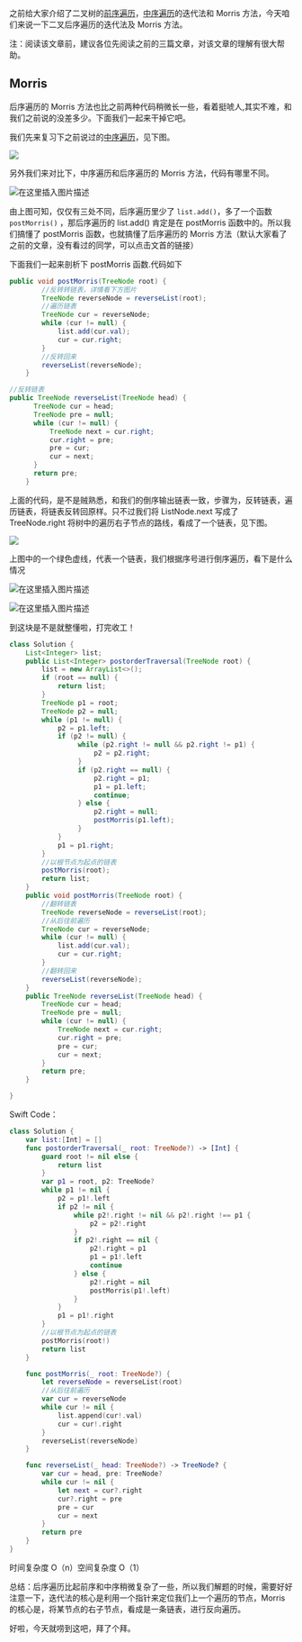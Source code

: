 之前给大家介绍了二叉树的[前序遍历]()，[中序遍历]()的迭代法和 Morris 方法，今天咱们来说一下二叉后序遍历的迭代法及 Morris 方法。

注：阅读该文章前，建议各位先阅读之前的三篇文章，对该文章的理解有很大帮助。

## Morris

后序遍历的 Morris 方法也比之前两种代码稍微长一些，看着挺唬人,其实不难，和我们之前说的没差多少。下面我们一起来干掉它吧。

我们先来复习下之前说过的[中序遍历]()，见下图。

![](https://img-blog.csdnimg.cn/20210622155624486.gif)

另外我们来对比下，中序遍历和后序遍历的 Morris 方法，代码有哪里不同。

![在这里插入图片描述](https://img-blog.csdnimg.cn/20210622142148928.png)

由上图可知，仅仅有三处不同，后序遍历里少了 `list.add()`，多了一个函数` postMorris() `  ，那后序遍历的 list.add()  肯定是在 postMorris 函数中的。所以我们搞懂了 postMorris  函数，也就搞懂了后序遍历的 Morris 方法（默认大家看了之前的文章，没有看过的同学，可以点击文首的链接）

下面我们一起来剖析下 postMorris 函数.代码如下

```java
public void postMorris(TreeNode root) {
        //反转转链表，详情看下方图片
        TreeNode reverseNode = reverseList(root);
        //遍历链表
        TreeNode cur = reverseNode;
        while (cur != null) {
            list.add(cur.val);
            cur = cur.right;
        }
        //反转回来
        reverseList(reverseNode);
    }

//反转链表
public TreeNode reverseList(TreeNode head) {
      TreeNode cur = head;
      TreeNode pre = null;
      while (cur != null) {
          TreeNode next = cur.right;
          cur.right = pre;
          pre = cur;
          cur = next;
      }
      return pre;
    }
```

上面的代码，是不是贼熟悉，和我们的倒序输出链表一致，步骤为，反转链表，遍历链表，将链表反转回原样。只不过我们将 ListNode.next 写成了 TreeNode.right 将树中的遍历右子节点的路线，看成了一个链表，见下图。

![](https://img-blog.csdnimg.cn/20210622145335283.png)

上图中的一个绿色虚线，代表一个链表，我们根据序号进行倒序遍历，看下是什么情况

![在这里插入图片描述](https://img-blog.csdnimg.cn/20210622145805876.png)

![在这里插入图片描述](https://img-blog.csdnimg.cn/20210622145846117.png)

到这块是不是就整懂啦，打完收工！

```java
class Solution {
    List<Integer> list;
    public List<Integer> postorderTraversal(TreeNode root) {
        list = new ArrayList<>();
        if (root == null) {
            return list;
        }
        TreeNode p1 = root;
        TreeNode p2 = null;
        while (p1 != null) {
            p2 = p1.left;
            if (p2 != null) {
                 while (p2.right != null && p2.right != p1) {
                     p2 = p2.right;
                 }
                 if (p2.right == null) {
                     p2.right = p1;
                     p1 = p1.left;
                     continue;
                 } else {
                     p2.right = null;
                     postMorris(p1.left);
                 }
            } 
            p1 = p1.right;
        }
        //以根节点为起点的链表
        postMorris(root);
        return list;
    }
    public void postMorris(TreeNode root) {
        //翻转链表
        TreeNode reverseNode = reverseList(root);
        //从后往前遍历
        TreeNode cur = reverseNode;
        while (cur != null) {
            list.add(cur.val);
            cur = cur.right;
        }
        //翻转回来
        reverseList(reverseNode);
    }
    public TreeNode reverseList(TreeNode head) {
        TreeNode cur = head;
        TreeNode pre = null;
        while (cur != null) {
            TreeNode next = cur.right;
            cur.right = pre;
            pre = cur;
            cur = next;
        }
        return pre;
    }

}      
```

Swift Code：

```swift
class Solution {
    var list:[Int] = [] 
    func postorderTraversal(_ root: TreeNode?) -> [Int] {
        guard root != nil else {
            return list
        }
        var p1 = root, p2: TreeNode?
        while p1 != nil {
            p2 = p1!.left
            if p2 != nil {
                while p2!.right != nil && p2!.right !== p1 {
                    p2 = p2!.right
                }
                if p2!.right == nil {
                    p2!.right = p1
                    p1 = p1!.left
                    continue
                } else {
                    p2!.right = nil
                    postMorris(p1!.left)
                }
            }
            p1 = p1!.right
        }
        //以根节点为起点的链表
        postMorris(root!)
        return list
    }

    func postMorris(_ root: TreeNode?) {
        let reverseNode = reverseList(root)
        //从后往前遍历
        var cur = reverseNode
        while cur != nil {
            list.append(cur!.val)
            cur = cur!.right
        }
        reverseList(reverseNode)
    }

    func reverseList(_ head: TreeNode?) -> TreeNode? {
        var cur = head, pre: TreeNode?
        while cur != nil {
            let next = cur?.right
            cur?.right = pre
            pre = cur
            cur = next
        }
        return pre
    }
}
```

时间复杂度 O（n）空间复杂度 O（1）

总结：后序遍历比起前序和中序稍微复杂了一些，所以我们解题的时候，需要好好注意一下，迭代法的核心是利用一个指针来定位我们上一个遍历的节点，Morris 的核心是，将某节点的右子节点，看成是一条链表，进行反向遍历。

好啦，今天就唠到这吧，拜了个拜。



